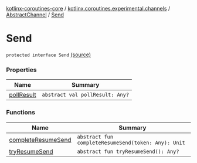 [kotlinx-coroutines-core](../../../index.md) / [kotlinx.coroutines.experimental.channels](../../index.md) / [AbstractChannel](../index.md) / [Send](.)

# Send

`protected interface Send` [(source)](http://github.com/kotlin/kotlinx.coroutines/tree/master/kotlinx-coroutines-core/src/main/kotlin/kotlinx/coroutines/experimental/channels/AbstractChannel.kt#L300)

### Properties

| Name | Summary |
|---|---|
| [pollResult](poll-result.md) | `abstract val pollResult: Any?` |

### Functions

| Name | Summary |
|---|---|
| [completeResumeSend](complete-resume-send.md) | `abstract fun completeResumeSend(token: Any): Unit` |
| [tryResumeSend](try-resume-send.md) | `abstract fun tryResumeSend(): Any?` |

